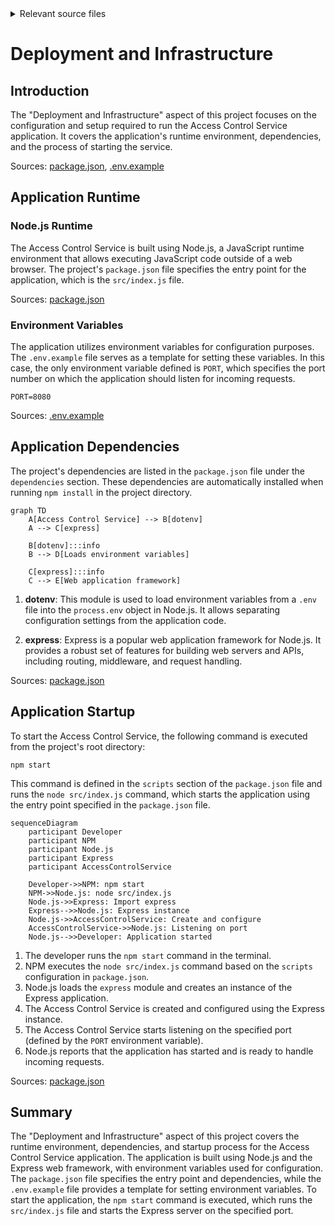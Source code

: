 <details>
<summary>Relevant source files</summary>

The following files were used as context for generating this wiki page:

- [.env.example](https://github.com/aanickode/access-control-service/blob/main/.env.example)
- [package.json](https://github.com/aanickode/access-control-service/blob/main/package.json)
</details>

# Deployment and Infrastructure

## Introduction

The "Deployment and Infrastructure" aspect of this project focuses on the configuration and setup required to run the Access Control Service application. It covers the application's runtime environment, dependencies, and the process of starting the service.

Sources: [package.json](), [.env.example]()

## Application Runtime

### Node.js Runtime

The Access Control Service is built using Node.js, a JavaScript runtime environment that allows executing JavaScript code outside of a web browser. The project's `package.json` file specifies the entry point for the application, which is the `src/index.js` file.

Sources: [package.json]()

### Environment Variables

The application utilizes environment variables for configuration purposes. The `.env.example` file serves as a template for setting these variables. In this case, the only environment variable defined is `PORT`, which specifies the port number on which the application should listen for incoming requests.

```
PORT=8080
```

Sources: [.env.example]()

## Application Dependencies

The project's dependencies are listed in the `package.json` file under the `dependencies` section. These dependencies are automatically installed when running `npm install` in the project directory.

```mermaid
graph TD
    A[Access Control Service] --> B[dotenv]
    A --> C[express]

    B[dotenv]:::info
    B --> D[Loads environment variables]

    C[express]:::info
    C --> E[Web application framework]
```

1. **dotenv**: This module is used to load environment variables from a `.env` file into the `process.env` object in Node.js. It allows separating configuration settings from the application code.

2. **express**: Express is a popular web application framework for Node.js. It provides a robust set of features for building web servers and APIs, including routing, middleware, and request handling.

Sources: [package.json]()

## Application Startup

To start the Access Control Service, the following command is executed from the project's root directory:

```
npm start
```

This command is defined in the `scripts` section of the `package.json` file and runs the `node src/index.js` command, which starts the application using the entry point specified in the `package.json` file.

```mermaid
sequenceDiagram
    participant Developer
    participant NPM
    participant Node.js
    participant Express
    participant AccessControlService

    Developer->>NPM: npm start
    NPM->>Node.js: node src/index.js
    Node.js->>Express: Import express
    Express-->>Node.js: Express instance
    Node.js->>AccessControlService: Create and configure
    AccessControlService->>Node.js: Listening on port
    Node.js-->>Developer: Application started
```

1. The developer runs the `npm start` command in the terminal.
2. NPM executes the `node src/index.js` command based on the `scripts` configuration in `package.json`.
3. Node.js loads the `express` module and creates an instance of the Express application.
4. The Access Control Service is created and configured using the Express instance.
5. The Access Control Service starts listening on the specified port (defined by the `PORT` environment variable).
6. Node.js reports that the application has started and is ready to handle incoming requests.

Sources: [package.json]()

## Summary

The "Deployment and Infrastructure" aspect of this project covers the runtime environment, dependencies, and startup process for the Access Control Service application. The application is built using Node.js and the Express web framework, with environment variables used for configuration. The `package.json` file specifies the entry point and dependencies, while the `.env.example` file provides a template for setting environment variables. To start the application, the `npm start` command is executed, which runs the `src/index.js` file and starts the Express server on the specified port.
